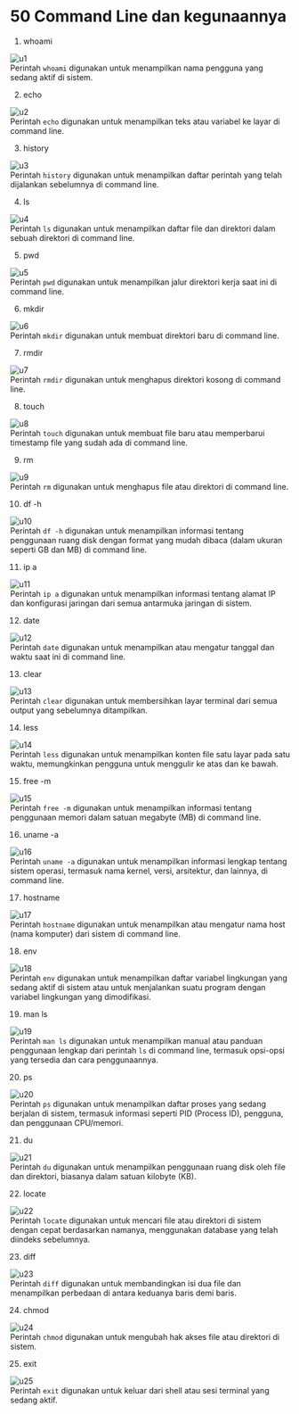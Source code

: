 <h1> 50 Command Line dan kegunaannya </h1>

1. whoami

![u1](https://github.com/user-attachments/assets/698eb1c9-67eb-4d6a-910e-5646d23eaa53) <br/>
Perintah `whoami` digunakan untuk menampilkan nama pengguna yang sedang aktif di sistem.

2. echo

![u2](https://github.com/user-attachments/assets/d17db7ce-8045-4d85-b924-db21c32e213b) <br/>
Perintah `echo` digunakan untuk menampilkan teks atau variabel ke layar di command line.

3. history

![u3](https://github.com/user-attachments/assets/416aaf2d-401d-4418-afe2-2dc407084691) <br/>
Perintah `history` digunakan untuk menampilkan daftar perintah yang telah dijalankan sebelumnya di command line.

4. ls

![u4](https://github.com/user-attachments/assets/2c4232b0-6b88-4242-b344-653ceeac2e89) <br/>
Perintah `ls` digunakan untuk menampilkan daftar file dan direktori dalam sebuah direktori di command line.

5. pwd

![u5](https://github.com/user-attachments/assets/d18e7052-1e43-4329-9cd5-5a95eb71d4bf) <br/>
Perintah `pwd` digunakan untuk menampilkan jalur direktori kerja saat ini di command line.

6. mkdir

![u6](https://github.com/user-attachments/assets/d9bc8815-1b40-4503-b48f-336eb549fdfa) <br/>
Perintah `mkdir` digunakan untuk membuat direktori baru di command line.

7. rmdir

![u7](https://github.com/user-attachments/assets/c1d453ee-f465-4ef9-8730-0ec0959dfd7b) <br/>
Perintah `rmdir` digunakan untuk menghapus direktori kosong di command line.

8. touch

![u8](https://github.com/user-attachments/assets/d0198990-3a7e-42c8-83ac-ea0a6872e022) <br/>
Perintah `touch` digunakan untuk membuat file baru atau memperbarui timestamp file yang sudah ada di command line.

9. rm

![u9](https://github.com/user-attachments/assets/6d9a3592-d085-471a-b792-96dab70783a9) <br/>
Perintah `rm` digunakan untuk menghapus file atau direktori di command line.

10. df -h

![u10](https://github.com/user-attachments/assets/b354ff0e-5b21-453c-b685-ac78c9bbcd75) <br/>
Perintah `df -h` digunakan untuk menampilkan informasi tentang penggunaan ruang disk dengan format yang mudah dibaca (dalam ukuran seperti GB dan MB) di command line.

11. ip a

![u11](https://github.com/user-attachments/assets/eb76b00b-94c8-4449-a4b3-3d5b1b1981d2) <br/>
Perintah `ip a` digunakan untuk menampilkan informasi tentang alamat IP dan konfigurasi jaringan dari semua antarmuka jaringan di sistem.

12. date

![u12](https://github.com/user-attachments/assets/e3a71940-545d-466e-b46b-e3fea37cbe2f) <br/>
Perintah `date` digunakan untuk menampilkan atau mengatur tanggal dan waktu saat ini di command line.

13. clear

![u13](https://github.com/user-attachments/assets/0343573e-d8d8-444c-b128-96e5143c2e84) <br/>
Perintah `clear` digunakan untuk membersihkan layar terminal dari semua output yang sebelumnya ditampilkan.

14. less

![u14](https://github.com/user-attachments/assets/eef06ad3-c0df-48dc-97e4-c99fb230cfd4) <br/>
Perintah `less` digunakan untuk menampilkan konten file satu layar pada satu waktu, memungkinkan pengguna untuk menggulir ke atas dan ke bawah.

15. free -m

![u15](https://github.com/user-attachments/assets/45596600-bdf0-4c74-bcb8-7a6aa20744d1) <br/>
Perintah `free -m` digunakan untuk menampilkan informasi tentang penggunaan memori dalam satuan megabyte (MB) di command line.

16. uname -a

![u16](https://github.com/user-attachments/assets/d9ab6814-8bfc-4717-8516-7a069548628a) <br/>
Perintah `uname -a` digunakan untuk menampilkan informasi lengkap tentang sistem operasi, termasuk nama kernel, versi, arsitektur, dan lainnya, di command line.

17. hostname

![u17](https://github.com/user-attachments/assets/74238dff-8f5e-4cad-989c-258b5442da0a) <br/>
Perintah `hostname` digunakan untuk menampilkan atau mengatur nama host (nama komputer) dari sistem di command line.

18. env

![u18](https://github.com/user-attachments/assets/8f0d5831-10bd-4bea-856a-65029c5cc87d) <br/>
Perintah `env` digunakan untuk menampilkan daftar variabel lingkungan yang sedang aktif di sistem atau untuk menjalankan suatu program dengan variabel lingkungan yang dimodifikasi.

19. man ls

![u19](https://github.com/user-attachments/assets/c550dacf-f10e-4d8f-830f-d730d1fc9e22) <br/>
Perintah `man ls` digunakan untuk menampilkan manual atau panduan penggunaan lengkap dari perintah `ls` di command line, termasuk opsi-opsi yang tersedia dan cara penggunaannya.

20. ps

![u20](https://github.com/user-attachments/assets/3fe88953-c2a9-4ee0-8d75-d853bfe7faae) <br/>
Perintah `ps` digunakan untuk menampilkan daftar proses yang sedang berjalan di sistem, termasuk informasi seperti PID (Process ID), pengguna, dan penggunaan CPU/memori.

21. du

![u21](https://github.com/user-attachments/assets/c0234b39-9204-4d6e-b16e-67002064f0c9) <br/>
Perintah `du` digunakan untuk menampilkan penggunaan ruang disk oleh file dan direktori, biasanya dalam satuan kilobyte (KB).

22. locate

![u22](https://github.com/user-attachments/assets/b5ff8348-ae4a-484f-91d0-12536bd07404) <br/>
Perintah `locate` digunakan untuk mencari file atau direktori di sistem dengan cepat berdasarkan namanya, menggunakan database yang telah diindeks sebelumnya.

23. diff

![u23](https://github.com/user-attachments/assets/cc3d97fb-a818-44a9-a027-b84f27356cf3) <br/>
Perintah `diff` digunakan untuk membandingkan isi dua file dan menampilkan perbedaan di antara keduanya baris demi baris.

24. chmod

![u24](https://github.com/user-attachments/assets/7d976063-8926-4f53-88ac-68bf6c5c27e3) <br/>
Perintah `chmod` digunakan untuk mengubah hak akses file atau direktori di sistem.

25. exit

![u25](https://github.com/user-attachments/assets/50dc0adc-5116-4b12-91d8-c7796e27e4bb) <br/>
Perintah `exit` digunakan untuk keluar dari shell atau sesi terminal yang sedang aktif.



